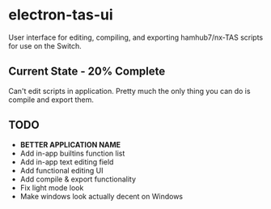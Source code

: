 # electron-tas-ui

User interface for editing, compiling, and exporting hamhub7/nx-TAS scripts for use on the Switch.

## Current State - 20% Complete

Can't edit scripts in application. Pretty much the only thing you can do is compile and export them.

## TODO

- **BETTER APPLICATION NAME**
- Add in-app builtins function list
- Add in-app text editing field
- Add functional editing UI
- Add compile & export functionality
- Fix light mode look
- Make windows look actually decent on Windows
